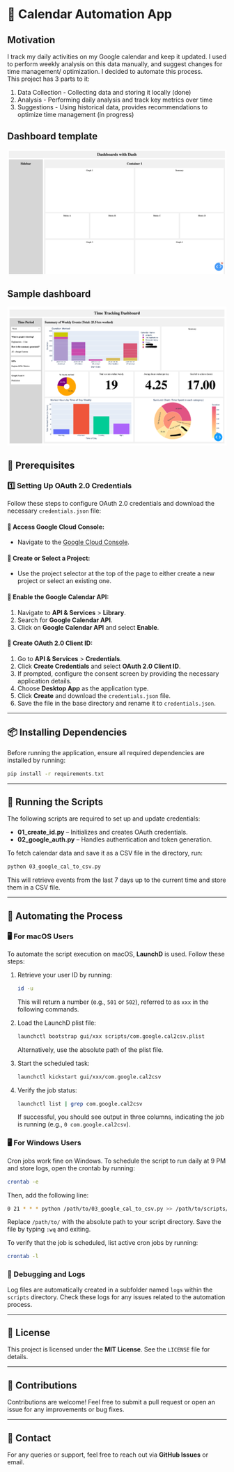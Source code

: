 # 📅 Calendar Automation App

## Motivation 

I track my daily activities on my Google calendar and keep it updated. I used to perform weekly analysis on this data manually, and suggest changes for time management/ optimization. I decided to automate this process.  
This project has 3 parts to it: 
1. Data Collection - Collecting data and storing it locally (done)
2. Analysis - Performing daily analysis and track key metrics over time 
3. Suggestions - Using historical data, provides recommendations to optimize time management (in progress)


## Dashboard template 
![Dashboard template ](./templates/Dashboard%20Template.png)

## Sample dashboard 
![Dashboard template ](./templates/Dash.png)

## 🚀 Prerequisites

### 1️⃣ Setting Up OAuth 2.0 Credentials

Follow these steps to configure OAuth 2.0 credentials and download the necessary `credentials.json` file:

#### 🔹 Access Google Cloud Console:
- Navigate to the [Google Cloud Console](https://console.cloud.google.com/).

#### 🔹 Create or Select a Project:
- Use the project selector at the top of the page to either create a new project or select an existing one.

#### 🔹 Enable the Google Calendar API:
1. Navigate to **API & Services** > **Library**.
2. Search for **Google Calendar API**.
3. Click on **Google Calendar API** and select **Enable**.

#### 🔹 Create OAuth 2.0 Client ID:
1. Go to **API & Services** > **Credentials**.
2. Click **Create Credentials** and select **OAuth 2.0 Client ID**.
3. If prompted, configure the consent screen by providing the necessary application details.
4. Choose **Desktop App** as the application type.
5. Click **Create** and download the `credentials.json` file.
6. Save the file in the base directory and rename it to `credentials.json`.

---

## 📦 Installing Dependencies

Before running the application, ensure all required dependencies are installed by running:

```sh
pip install -r requirements.txt
```

---

## 🔧 Running the Scripts

The following scripts are required to set up and update credentials:

- **01_create_id.py** – Initializes and creates OAuth credentials.
- **02_google_auth.py** – Handles authentication and token generation.

To fetch calendar data and save it as a CSV file in the directory, run:

```sh
python 03_google_cal_to_csv.py
```

This will retrieve events from the last 7 days up to the current time and store them in a CSV file.

---

## 🤖 Automating the Process

### 🖥️ For macOS Users

To automate the script execution on macOS, **LaunchD** is used. Follow these steps:

1. Retrieve your user ID by running:

   ```sh
   id -u
   ```

   This will return a number (e.g., `501` or `502`), referred to as `xxx` in the following commands.

2. Load the LaunchD plist file:

   ```sh
   launchctl bootstrap gui/xxx scripts/com.google.cal2csv.plist
   ```
   
   Alternatively, use the absolute path of the plist file.

3. Start the scheduled task:

   ```sh
   launchctl kickstart gui/xxx/com.google.cal2csv
   ```

4. Verify the job status:

   ```sh
   launchctl list | grep com.google.cal2csv
   ```

   If successful, you should see output in three columns, indicating the job is running (e.g., `0 com.google.cal2csv`).

### 🖥️ For Windows Users

Cron jobs work fine on Windows. To schedule the script to run daily at 9 PM and store logs, open the crontab by running:

```sh
crontab -e
```

Then, add the following line:

```sh
0 21 * * * python /path/to/03_google_cal_to_csv.py >> /path/to/scripts/log/out.log 2>> /path/to/scripts/log/error.log
```

Replace `/path/to/` with the absolute path to your script directory. Save the file by typing `:wq` and exiting.

To verify that the job is scheduled, list active cron jobs by running:

```sh
crontab -l
```

### 📝 Debugging and Logs

Log files are automatically created in a subfolder named `logs` within the `scripts` directory. Check these logs for any issues related to the automation process.

---

## 📜 License
This project is licensed under the **MIT License**. See the `LICENSE` file for details.

---

## 🤝 Contributions
Contributions are welcome! Feel free to submit a pull request or open an issue for any improvements or bug fixes.

---

## 📧 Contact
For any queries or support, feel free to reach out via **GitHub Issues** or email.

